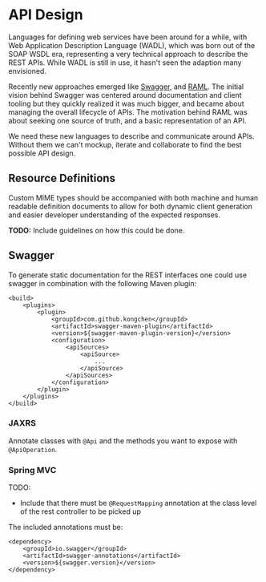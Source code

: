 # API Design

Languages for defining web services have been around for a while, with Web Application Description Language (WADL), which was born out of the SOAP WSDL era, representing a very technical approach to describe the REST APIs. While WADL is still in use, it hasn't seen the adaption many envisioned.

Recently new approaches emerged like [Swagger](http://swagger.io/), and [RAML](http://raml.org/). The initial vision behind Swagger was centered around documentation and client tooling but they quickly realized it was much bigger, and became about managing the overall lifecycle of APIs. The motivation behind RAML was about seeking one source of truth, and a basic representation of an API.

We need these new languages to describe and communicate around APIs. Without them we can't mockup, iterate and collaborate to find the best possible API design.


## Resource Definitions

Custom MIME types should be accompanied with both machine and human readable definition documents to allow for both dynamic client generation and easier developer understanding of the expected responses.

 **TODO:** Include guidelines on how this could be done.

## Swagger

To generate static documentation for the REST interfaces one could use swagger in combination with the following Maven plugin:

    <build>
        <plugins>
            <plugin>
                <groupId>com.github.kongchen</groupId>
                <artifactId>swagger-maven-plugin</artifactId>
                <version>${swagger-maven-plugin-version}</version>
                <configuration>
                    <apiSources>
                        <apiSource>
                            ...
                        </apiSource>
                    </apiSources>
                </configuration>
            </plugin>
        </plugins>
    </build>

### JAXRS

Annotate classes with `@Api` and the methods you want to expose with `@ApiOperation`.

### Spring MVC

TODO:
* Include that there must be `@RequestMapping` annotation at the class level of the rest controller to be picked up

The included annotations must be:

    <dependency>
        <groupId>io.swagger</groupId>
        <artifactId>swagger-annotations</artifactId>
        <version>${swagger.version}</version>
    </dependency>
